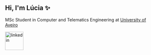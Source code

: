 <h2> Hi, I'm Lúcia ✨</h2>

<p>MSc Student in Computer and Telematics Engineering at <a href="http://www.ua.pt">University of Aveiro</a></p>

[<img src='https://user-images.githubusercontent.com/45875556/111922090-e9a82780-8a8f-11eb-9079-0058c2983189.png' alt='linkedin' height='60'>](https://www.linkedin.com/in/lucia-mb-sousa////)
